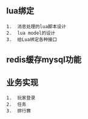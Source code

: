 ## lua绑定
    1.  消息处理的lua脚本设计
    2.  lua model的设计
    3.  给Lua绑定各种接口
## redis缓存mysql功能


## 业务实现
    1.  玩家登录
    2.  任务
    3.  排行赛
